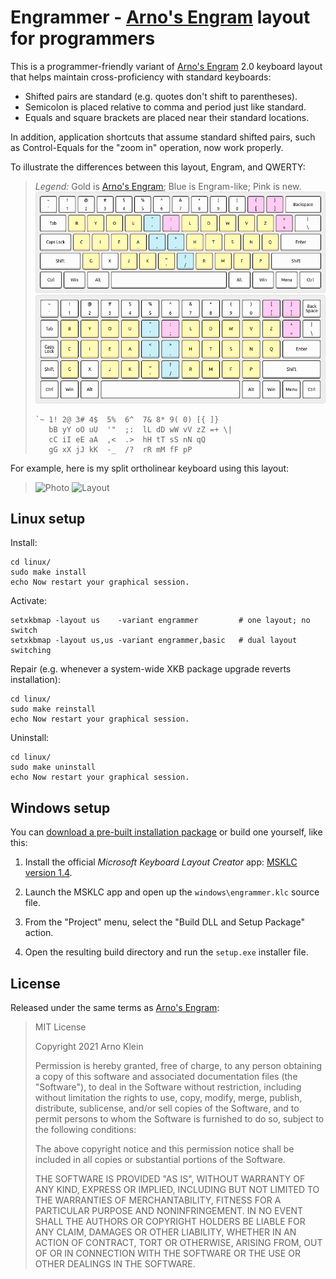 [Arno's Engram]: https://engram.dev

# Engrammer - [Arno's Engram] layout for programmers

This is a programmer-friendly variant of [Arno's Engram] 2.0 keyboard
layout that helps maintain cross-proficiency with standard keyboards:

* Shifted pairs are standard (e.g. quotes don't shift to parentheses).
* Semicolon is placed relative to comma and period just like standard.
* Equals and square brackets are placed near their standard locations.

In addition, application shortcuts that assume standard shifted pairs,
such as Control-Equals for the "zoom in" operation, now work properly.

To illustrate the differences between this layout, Engram, and QWERTY:

>*Legend:* Gold is [Arno's Engram]; Blue is Engram-like; Pink is new.
>![Rendering of this layout on a standard 60% keyboard.](layout.png)
>![Rendering of this layout on an ortholinear keyboard.](ortho.png)
>
>     `~ 1! 2@ 3# 4$  5%  6^  7& 8* 9( 0) [{ ]}
>        bB yY oO uU  '"  ;:  lL dD wW vV zZ =+ \|
>        cC iI eE aA  ,<  .>  hH tT sS nN qQ
>        gG xX jJ kK  -_  /?  rR mM fF pP

For example, here is my split ortholinear keyboard using this layout:

>![Photo](https://sunaku.github.io/ergohaven-remnant-keyboard-photograph.jpg)
>![Layout](https://sunaku.github.io/ergohaven-remnant-keyboard-base-layer.png)

## Linux setup

Install:

    cd linux/
    sudo make install
    echo Now restart your graphical session.

Activate:

    setxkbmap -layout us    -variant engrammer         # one layout; no switch
    setxkbmap -layout us,us -variant engrammer,basic   # dual layout switching

Repair (e.g. whenever a system-wide XKB package upgrade reverts installation):

    cd linux/
    sudo make reinstall
    echo Now restart your graphical session.

Uninstall:

    cd linux/
    sudo make uninstall
    echo Now restart your graphical session.

## Windows setup

You can [download a pre-built installation package](
  https://github.com/sunaku/engrammer/releases/download/windows/engrammer.zip
) or build one yourself, like this:

1. Install the official _Microsoft Keyboard Layout Creator_ app: [MSKLC version 1.4](
  https://www.microsoft.com/en-us/download/details.aspx?id=102134
).

2. Launch the MSKLC app and open up the `windows\engrammer.klc` source file.

3. From the "Project" menu, select the "Build DLL and Setup Package" action.

4. Open the resulting build directory and run the `setup.exe` installer file.

## License

Released under the same terms as [Arno's Engram]:

> MIT License
>
> Copyright 2021 Arno Klein
>
> Permission is hereby granted, free of charge, to any person obtaining a copy
> of this software and associated documentation files (the "Software"), to deal
> in the Software without restriction, including without limitation the rights
> to use, copy, modify, merge, publish, distribute, sublicense, and/or sell
> copies of the Software, and to permit persons to whom the Software is
> furnished to do so, subject to the following conditions:
>
> The above copyright notice and this permission notice shall be included in
> all copies or substantial portions of the Software.
>
> THE SOFTWARE IS PROVIDED "AS IS", WITHOUT WARRANTY OF ANY KIND, EXPRESS OR
> IMPLIED, INCLUDING BUT NOT LIMITED TO THE WARRANTIES OF MERCHANTABILITY,
> FITNESS FOR A PARTICULAR PURPOSE AND NONINFRINGEMENT. IN NO EVENT SHALL THE
> AUTHORS OR COPYRIGHT HOLDERS BE LIABLE FOR ANY CLAIM, DAMAGES OR OTHER
> LIABILITY, WHETHER IN AN ACTION OF CONTRACT, TORT OR OTHERWISE, ARISING FROM,
> OUT OF OR IN CONNECTION WITH THE SOFTWARE OR THE USE OR OTHER DEALINGS IN THE
> SOFTWARE.
